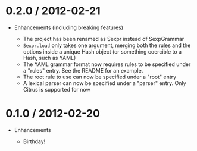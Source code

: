 # 0.2.0 / 2012-02-21

* Enhancements (including breaking features)

  * The project has been renamed as Sexpr instead of SexpGrammar
  * `Sexpr.load` only takes one argument, merging both the rules and the options inside a
    unique Hash object (or something coercible to a Hash, such as YAML)
  * The YAML grammar format now requires rules to be specified under a "rules" entry. See
    the README for an example.
  * The root rule to use can now be specified under a "root" entry
  * A lexical parser can now be specified under a "parser" entry. Only Citrus is supported
    for now

# 0.1.0 / 2012-02-20

* Enhancements

  * Birthday!
